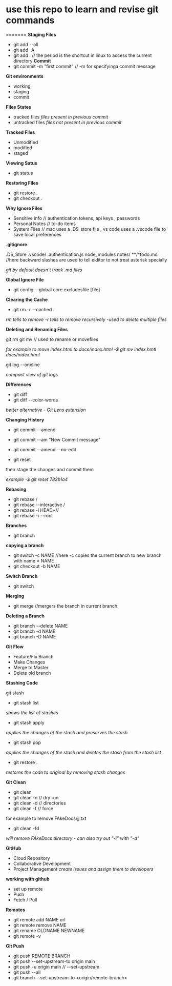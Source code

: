 # use this repo  to learn and revise git commands 
=======
**Staging Files**

- git add --all
- git add -A
- git add . 
// the period is the shortcut in linux to access the current directory
**Commit**
- git commit -m "first commit" // -m for specifyinga commit message

**Git environments**

- working
- staging
- commit

**Files States**

- tracked files *files present in previous commit*
- untracked files *files not present in previous commit*

**Tracked Files**

- Unmodified
- modified
- staged

**Viewing Satus**

- git status

**Restoring Files**

- git restore .
- git checkout .

**Why Ignore Files**

- Sensitive info // authentication tokens, api keys , passwords
- Personal Notes // to-do items
- System Files // mac uses a .DS_store file , vs code uses a .vscode file to save local preferences

**.gitignore**

.DS_Store
.vscode/
.authentication.js
node_modules
notes/
\*\*/\*todo.md //here backward slashes are used to tell eiditor to not treat asterisk specially

*git by default doesn't track .md files*

**Global Ignore File**

- git config --global core.excludesfile [file]

**Clearing the Cache**

- git rm -r --cached . 

*rm tells to remove -r tells to remove recursively -used to delete multiple files*

**Deleting and Renaming Files**

git rm <file-name>
git mv <file-name> <new-file-name> // used to rename or movefiles

*for example to move index.html to docs/index.html -$ git mv index.hmtl docs/index.html*

git log --oneline  

*compact view of git logs*

**Differences**

- git diff
- git diff --color-words

*better alternative - Git Lens extension*

**Changing History**

- git commit --amend
- git commit --am "New Commit message"
- git commit --amend --no-edit

- git reset <sha1 of previous commit>

then stage the changes
and commit them

*example -$ git reset 782b1a4*

**Rebasing**

- git rebase <branch>/<commit>
- git rebase --interactive <branch>/<commit>
- git rebase -i HEAD~//
- git rebase -i --root

**Branches**

- git branch

**copying a branch**

- git switch -c NAME //here -c copies the current branch to new branch with name = NAME
- git checkout -b NAME

**Switch Branch**

- git switch <branch-name>

**Merging**

- git merge <branch-name> //mergers the <branch-name> branch in current branch.

**Deleting a Branch**

- git branch --delete NAME
- git branch -d NAME
- git branch -D NAME

**Git Flow**

- Feature/Fix Branch
- Make Changes
- Merge to Master
- Delete old branch

**Stashing Code**

git stash 
- git stash list 

*shows the list of stashes*

- git stash apply 

*applies the changes of the stash and preserves the stash*

- git stash pop 

*applies the changes of the stash and deletes the stash from the stash list*

- git restore . 

*restores the code to original by removing stash changes*


**Git Clean**

- git clean
- git clean -n // dry run 
- git clean -d // directories
- git clean -f // force

for example to remove FAkeDocs/jj.txt
- git clean -fd 

*will remove FAkeDocs directory - can also try out "-i" with "-d"*

**GitHub**

-  Cloud Repository 
-  Collaborative Development
- Project Management
*create issues and assign them to developers*

**working with github**

- set up remote
- Push 
- Fetch / Pull

**Remotes**
- git remote add NAME url
- git remote remove NAME
- git rename OLDNAME NEWNAME
- git remote -v

**Git Push**

- git push REMOTE BRANCH
- git push --set-upstream-to origin main
- git push -u origin main // --set-upstream
- git push --all
- git branch --set-upstream-to <origin/remote-branch> 

